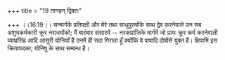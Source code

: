 +++
title = "19 तानहन् द्विषतः"

+++
।।16.19।। सन्मार्गके प्रतिपक्षी और मेरे तथा साधुपुरुषोंके साथ द्वेष
करनेवाले उन सब अशुभकर्मकारी क्रूर नराधमोंको; मैं बारंबार संसारमें --
नरकप्राप्तिके मार्गमें जो प्रायः क्रूर कर्म करनेवाली व्याघ्रसिंह आदि
आसुरी योनियाँ हैं उनमें ही सदा गिराता हूँ क्योंकि वे पापादि दोषोंसे
युक्त हैं। क्षिपामि इस क्रियापदका; योनिषु के साथ सम्बन्ध है।
